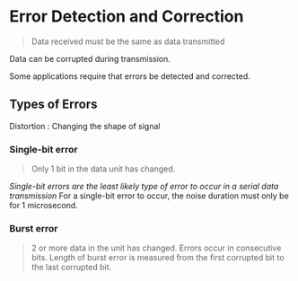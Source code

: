 # Error Detection and Correction

> Data received must be the same as data transmitted

Data can be corrupted during transmission.

Some applications require that errors be detected and corrected.

## Types of Errors

Distortion
: Changing the shape of signal

### Single-bit error
> Only 1 bit in the data unit has changed.

*Single-bit errors are the least likely type of error to occur in a serial data transmission*
For a single-bit error to occur, the noise duration must only be for 1 microsecond.

### Burst error
> 2 or more data in the unit has changed.
> Errors occur in consecutive bits.
> Length of burst error is measured from the first corrupted bit to the last corrupted bit.


